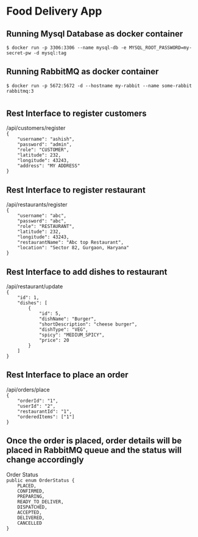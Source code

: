 <h1>Food Delivery App</h1>

<h2>Running Mysql Database as docker container</h2>
<code>$ docker run -p 3306:3306 --name mysql-db -e MYSQL_ROOT_PASSWORD=my-secret-pw -d mysql:tag</code>

<h2>Running RabbitMQ as docker container</h2>
<code>$ docker run -p 5672:5672 -d --hostname my-rabbit --name some-rabbit rabbitmq:3</code>

<h1></h1>

<h2>Rest Interface to register customers</h2>
<span>/api/customers/register</span>
<code>
{
    "username": "ashish",
    "password": "admin",
    "role": "CUSTOMER",
    "latitude": 232,
    "longitude": 43243,
    "address": "MY ADDRESS"
}
</code>

<h2>Rest Interface to register restaurant</h2>
<span>/api/restaurants/register</span>
<code>
{
    "username": "abc",
    "password": "abc",
    "role": "RESTAURANT",
    "latitude": 232,
    "longitude": 43243,
    "restaurantName": "Abc top Restaurant",
    "location": "Sector 82, Gurgaon, Haryana"
}
</code>

<h2>Rest Interface to add dishes to restaurant</h2>
<span>/api/restaurant/update</span>
<code>
{
    "id": 1,
    "dishes": [
        {
            "id": 5,
            "dishName": "Burger",
            "shortDescription": "cheese burger",
            "dishType": "VEG",
            "spicy": "MEDIUM_SPICY",
            "price": 20
        }
    ]
}
</code>

<h2>Rest Interface to place an order</h2>
<span>/api/orders/place</span>
<code>
{
    "orderId": "1",
    "userId": "2",
    "restaurantId": "1",
    "orderedItems": ["1"]
}
</code>

<h2>Once the order is placed, order details will be placed in RabbitMQ queue and the status will change accordingly</h2>
<span>Order Status</span>
<code>
public enum OrderStatus {
    PLACED,
    CONFIRMED,
    PREPARING,
    READY_TO_DELIVER,
    DISPATCHED,
    ACCEPTED,
    DELIVERED,
    CANCELLED
}
</code>

